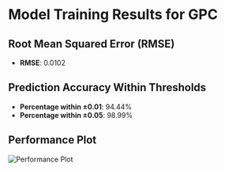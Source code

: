 # Model Training Results for GPC

## Root Mean Squared Error (RMSE)
- **RMSE**: 0.0102

## Prediction Accuracy Within Thresholds
- **Percentage within ±0.01**: 94.44%
- **Percentage within ±0.05**: 98.99%

## Performance Plot
![Performance Plot](../imgs/GPC.png)
